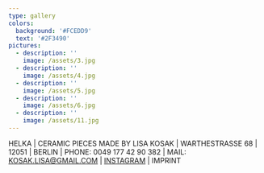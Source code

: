 ```yaml
---
type: gallery
colors:
  background: '#FCEDD9'
  text: '#2F3490'
pictures:
  - description: ''
    image: /assets/3.jpg
  - description: ''
    image: /assets/4.jpg
  - description: ''
    image: /assets/5.jpg
  - description: ''
    image: /assets/6.jpg
  - description: ''
    image: /assets/11.jpg
---
```

HELKA | CERAMIC PIECES MADE BY LISA KOSAK | WARTHESTRASSE 68 | 12051 | BERLIN | PHONE: 0049 177 42 90 382 | MAIL: [KOSAK.LISA@GMAIL.COM](<mailto: kosak.lisa@gmail.com>) | [INSTAGRAM](https://www.instagram.com/helkagram) | IMPRINT
